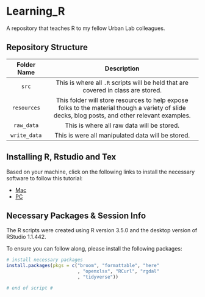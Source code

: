 # Learning_R

A repository that teaches R to my fellow Urban Lab colleagues.

## Repository Structure

| **Folder Name** | **Description** |
| :-------------: | :-------------: |
| `src`             | This is where all `.R` scripts will be held that are covered in class are stored. |
| `resources`        | This folder will store resources to help expose folks to the material though a variety of slide decks, blog posts, and other relevant examples. |
| `raw_data` | This is where all raw data will be stored. |
| `write_data` | This is were all manipulated data will be stored. |

## Installing R, Rstudio and Tex

Based on your machine, click on the following links to install the necessary software to follow this tutorial:

* [Mac](https://www.reed.edu/data-at-reed/software/R/r_studio.html)
* [PC](https://www.reed.edu/data-at-reed/software/R/r_studio_pc.html)

## Necessary Packages & Session Info
The R scripts were created using R version 3.5.0 and the desktop version of RStudio 1.1.442.

To ensure you can follow along, please install the following packages:

```R
# install necessary packages
install.packages(pkgs = c("broom", "formattable", "here"
                          , "openxlsx", "RCurl", "rgdal"
                          , "tidyverse"))

# end of script #
```

